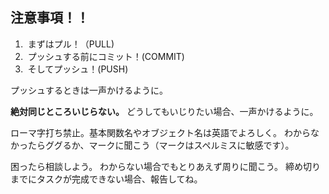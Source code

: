 ## 注意事項！！

1.  まずはプル！（PULL)
2.  プッシュする前にコミット！(COMMIT)
3.  そしてプッシュ！(PUSH)

プッシュするときは一声かけるように。

**絶対同じところいじらない。**
どうしてもいじりたい場合、一声かけるように。

ローマ字打ち禁止。基本関数名やオブジェクト名は英語でよろしく。
わからなかったらググるか、マークに聞こう（マークはスペルミスに敏感です）。

困ったら相談しよう。
わからない場合でもとりあえず周りに聞こう。
締め切りまでにタスクが完成できない場合、報告してね。
